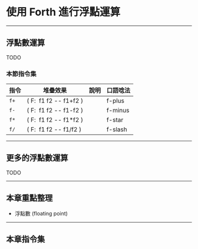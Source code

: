 # 使用 Forth 進行浮點運算

-----------
## 浮點數運算

TODO

### 本節指令集

| 指令 | 堆疊效果           | 說明                        | 口語唸法 |
|-----|-------------------|-----------------------------|--------|
| `f+` | ( F:&nbsp; f1 f2 -- f1+f2 )|  | f-plus |
| `f-` | ( F:&nbsp; f1 f2 -- f1-f2 )|  | f-minus |
| `f*` | ( F:&nbsp; f1 f2 -- f1*f2 )          |  | f-star |
| `f/` | ( F:&nbsp; f1 f2 -- f1/f2 )          |  | f-slash |

-----------
## 更多的浮點數運算

TODO

-------------
## 本章重點整理

* 浮點數 (floating point)

-------------------------------------
## 本章指令集
